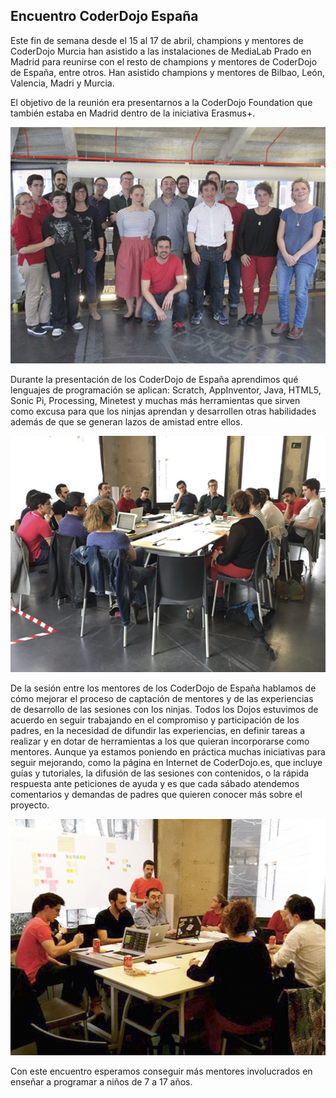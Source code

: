 ## Encuentro CoderDojo España

Este fin de semana desde el 15 al 17 de abril, champions y mentores de CoderDojo Murcia han asistido a las instalaciones de MediaLab Prado en Madrid para reunirse con el resto de champions y mentores de CoderDojo de España, entre otros. Han asistido champions y mentores de Bilbao, León, Valencia, Madri y Murcia.

El objetivo de la reunión era presentarnos a la CoderDojo Foundation que también estaba en Madrid dentro de la iniciativa Erasmus+.

![](img/1.png)

Durante la presentación de los CoderDojo de España aprendimos qué lenguajes de programación se aplican: Scratch, AppInventor, Java, HTML5, Sonic Pi, Processing, Minetest y muchas más herramientas que sirven como excusa para que los ninjas aprendan y desarrollen otras habilidades además de que se generan lazos de amistad entre ellos.

![](img/2.png)

De la sesión entre los mentores de los CoderDojo de España hablamos de cómo mejorar el proceso de captación de mentores y de las experiencias de desarrollo de las sesiones con los ninjas. Todos los Dojos estuvimos de acuerdo en seguir trabajando en el compromiso y participación de los padres, en la necesidad de difundir las experiencias, en definir tareas a realizar y en dotar de herramientas a los que quieran incorporarse como mentores. Aunque ya estamos poniendo en práctica muchas iniciativas para seguir mejorando, como la página en Internet de CoderDojo.es, que incluye guías y tutoriales, la difusión de las sesiones con contenidos, o la rápida respuesta ante peticiones de ayuda y es que cada sábado atendemos comentarios y demandas de padres que quieren conocer más sobre el proyecto.

![](img/3.png)

Con este encuentro esperamos conseguir más mentores involucrados en enseñar a programar a niños de 7 a 17 años.

